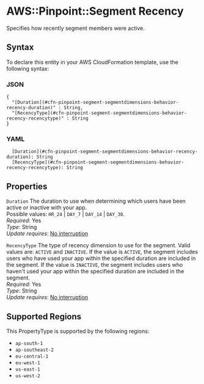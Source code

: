# AWS::Pinpoint::Segment Recency<a name="aws-properties-pinpoint-segment-segmentdimensions-behavior-recency"></a>

Specifies how recently segment members were active\.

## Syntax<a name="aws-properties-pinpoint-segment-segmentdimensions-behavior-recency-syntax"></a>

To declare this entity in your AWS CloudFormation template, use the following syntax:

### JSON<a name="aws-properties-pinpoint-segment-segmentdimensions-behavior-recency-syntax.json"></a>

```
{
  "[Duration](#cfn-pinpoint-segment-segmentdimensions-behavior-recency-duration)" : String,
  "[RecencyType](#cfn-pinpoint-segment-segmentdimensions-behavior-recency-recencytype)" : String
}
```

### YAML<a name="aws-properties-pinpoint-segment-segmentdimensions-behavior-recency-syntax.yaml"></a>

```
  [Duration](#cfn-pinpoint-segment-segmentdimensions-behavior-recency-duration): String
  [RecencyType](#cfn-pinpoint-segment-segmentdimensions-behavior-recency-recencytype): String
```

## Properties<a name="aws-properties-pinpoint-segment-segmentdimensions-behavior-recency-properties"></a>

`Duration`  <a name="cfn-pinpoint-segment-segmentdimensions-behavior-recency-duration"></a>
The duration to use when determining which users have been active or inactive with your app\.  
Possible values: `HR_24` \| `DAY_7` \| `DAY_14` \| `DAY_30`\.  
*Required*: Yes  
*Type*: String  
*Update requires*: [No interruption](https://docs.aws.amazon.com/AWSCloudFormation/latest/UserGuide/using-cfn-updating-stacks-update-behaviors.html#update-no-interrupt)

`RecencyType`  <a name="cfn-pinpoint-segment-segmentdimensions-behavior-recency-recencytype"></a>
The type of recency dimension to use for the segment\. Valid values are: `ACTIVE` and `INACTIVE`\. If the value is `ACTIVE`, the segment includes users who have used your app within the specified duration are included in the segment\. If the value is `INACTIVE`, the segment includes users who haven't used your app within the specified duration are included in the segment\.  
*Required*: Yes  
*Type*: String  
*Update requires*: [No interruption](https://docs.aws.amazon.com/AWSCloudFormation/latest/UserGuide/using-cfn-updating-stacks-update-behaviors.html#update-no-interrupt)

## Supported Regions

This PropertyType is supported by the following regions:

- `ap-south-1`
- `ap-southeast-2`
- `eu-central-1`
- `eu-west-1`
- `us-east-1`
- `us-west-2`
